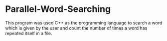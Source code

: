 # Parallel-Word-Searching
This program was used C++ as the programming language to search a word which is given by the user and count the number of times a word has repeated itself in a file.
